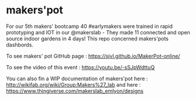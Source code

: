 # makers'pot

For our 5th makers' bootcamp 40 #earlymakers were trained in rapid prototyping and IOT in our @makerslab - They made 11 connected and open source indoor gardens in 4 days!
This repo concerned makers'pots dashbords.


To see makers' pot GitHub page :
https://sjvl.github.io/MakerPot-online/

To see the video of this event :
https://youtu.be/-sSJpWdttuQ


You can also fin a WIP documentation of makers'pot here :
http://wikifab.org/wiki/Group:Makers%27_lab
and here :
https://www.thingiverse.com/makerslab_emlyon/designs

